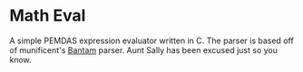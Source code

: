 # Math Eval
A simple PEMDAS expression evaluator written in C.
The parser is based off of munificent's [Bantam](https://github.com/munificent/bantam) parser.
Aunt Sally has been excused just so you know.
